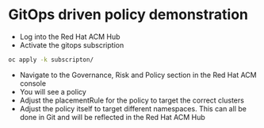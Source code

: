 # GitOps driven policy demonstration
- Log into the Red Hat ACM Hub
- Activate the gitops subscription
```bash
oc apply -k subscripton/
```
- Navigate to the Governance, Risk and Policy section in the Red Hat ACM console
- You will see a policy
- Adjust the placementRule for the policy to target the correct clusters
- Adjust the policy itself to target different namespaces.  This can all be done in Git and will be reflected in the Red Hat ACM Hub